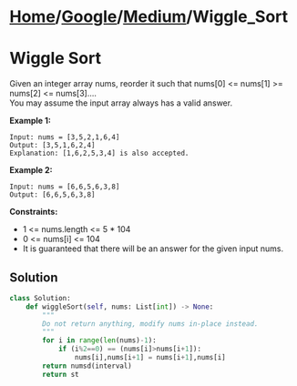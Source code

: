 # [Home](./../..)/[Google](./..)/[Medium](./)/Wiggle_Sort
<h1>Wiggle Sort</h1>

<p>
Given an integer array nums, reorder it such that nums[0] <= nums[1] >= nums[2] <= nums[3]....
<br>
You may assume the input array always has a valid answer.
</p>

<b>Example 1:</b>

    Input: nums = [3,5,2,1,6,4]
    Output: [3,5,1,6,2,4]
    Explanation: [1,6,2,5,3,4] is also accepted.
  
<b>Example 2:</b>

    Input: nums = [6,6,5,6,3,8]
    Output: [6,6,5,6,3,8]
 
<b>Constraints:</b>

* 1 <= nums.length <= 5 * 104
* 0 <= nums[i] <= 104
* It is guaranteed that there will be an answer for the given input nums.

<h2>Solution</h2>

```python
class Solution:
    def wiggleSort(self, nums: List[int]) -> None:
        """
        Do not return anything, modify nums in-place instead.
        """
        for i in range(len(nums)-1):
            if (i%2==0) == (nums[i]>nums[i+1]):
                nums[i],nums[i+1] = nums[i+1],nums[i]
        return numsd(interval)
        return st
```

